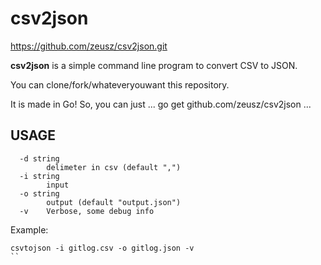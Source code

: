 # csv2json

https://github.com/zeusz/csv2json.git

**csv2json** is a simple command line program to convert CSV to JSON.

You can clone/fork/whateveryouwant this repository.

It is made in Go! So, you can just 
...
go get github.com/zeusz/csv2json
...

## USAGE

```
  -d string
        delimeter in csv (default ",")
  -i string
        input
  -o string
        output (default "output.json")
  -v    Verbose, some debug info

```
Example:

```
csvtojson -i gitlog.csv -o gitlog.json -v
``
